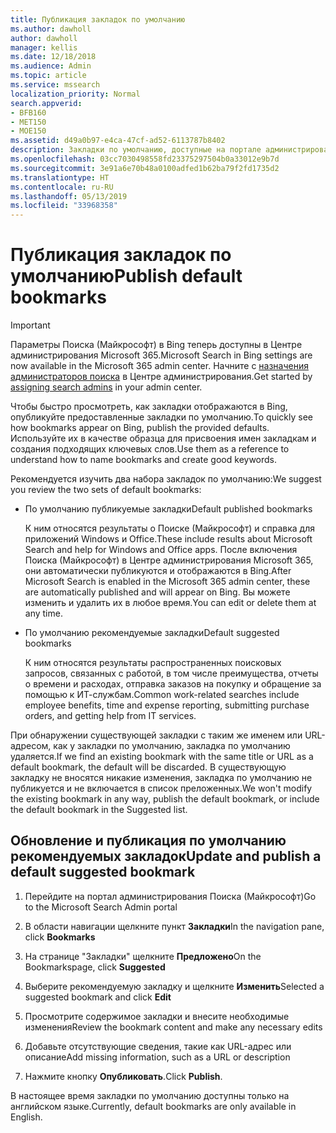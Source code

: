 ```yaml
---
title: Публикация закладок по умолчанию
ms.author: dawholl
author: dawholl
manager: kellis
ms.date: 12/18/2018
ms.audience: Admin
ms.topic: article
ms.service: mssearch
localization_priority: Normal
search.appverid:
- BFB160
- MET150
- MOE150
ms.assetid: d49a0b97-e4ca-47cf-ad52-6113787b8402
description: Закладки по умолчанию, доступные на портале администрирования Поиска (Майкрософт)
ms.openlocfilehash: 03cc7030498558fd23375297504b0a33012e9b7d
ms.sourcegitcommit: 3e91a6e70b48a0100adfed1b62ba79f2fd1735d2
ms.translationtype: HT
ms.contentlocale: ru-RU
ms.lasthandoff: 05/13/2019
ms.locfileid: "33968358"
---
```

# <a name="publish-default-bookmarks"></a><span data-ttu-id="29edc-103">Публикация закладок по умолчанию</span><span class="sxs-lookup"><span data-stu-id="29edc-103">Publish default bookmarks</span></span>

> [!IMPORTANT]
> <span data-ttu-id="29edc-104">Параметры Поиска (Майкрософт) в Bing теперь доступны в Центре администрирования Microsoft 365.</span><span class="sxs-lookup"><span data-stu-id="29edc-104">Microsoft Search in Bing settings are now available in the Microsoft 365 admin center.</span></span> <span data-ttu-id="29edc-105">Начните с [назначения администраторов поиска](https://docs.microsoft.com/ru-RU/microsoftsearch/setup-microsoft-search#step-2-assign-search-admin-and-search-editor) в Центре администрирования.</span><span class="sxs-lookup"><span data-stu-id="29edc-105">Get started by [assigning search admins](https://docs.microsoft.com/en-us/microsoftsearch/setup-microsoft-search#step-2-assign-search-admin-and-search-editor) in your admin center.</span></span>
    
<span data-ttu-id="29edc-106">Чтобы быстро просмотреть, как закладки отображаются в Bing, опубликуйте предоставленные закладки по умолчанию.</span><span class="sxs-lookup"><span data-stu-id="29edc-106">To quickly see how bookmarks appear on Bing, publish the provided defaults.</span></span> <span data-ttu-id="29edc-107">Используйте их в качестве образца для присвоения имен закладкам и создания подходящих ключевых слов.</span><span class="sxs-lookup"><span data-stu-id="29edc-107">Use them as a reference to understand how to name bookmarks and create good keywords.</span></span>
  
<span data-ttu-id="29edc-108">Рекомендуется изучить два набора закладок по умолчанию:</span><span class="sxs-lookup"><span data-stu-id="29edc-108">We suggest you review the two sets of default bookmarks:</span></span>
  
- <span data-ttu-id="29edc-109">По умолчанию публикуемые закладки</span><span class="sxs-lookup"><span data-stu-id="29edc-109">Default published bookmarks</span></span>
    
    <span data-ttu-id="29edc-110">К ним относятся результаты о Поиске (Майкрософт) и справка для приложений Windows и Office.</span><span class="sxs-lookup"><span data-stu-id="29edc-110">These include results about Microsoft Search and help for Windows and Office apps.</span></span> <span data-ttu-id="29edc-111">После включения Поиска (Майкрософт) в Центре администрирования Microsoft 365, они автоматически публикуются и отображаются в Bing.</span><span class="sxs-lookup"><span data-stu-id="29edc-111">After Microsoft Search is enabled in the Microsoft 365 admin center, these are automatically published and will appear on Bing.</span></span> <span data-ttu-id="29edc-112">Вы можете изменить и удалить их в любое время.</span><span class="sxs-lookup"><span data-stu-id="29edc-112">You can edit or delete them at any time.</span></span>
    
- <span data-ttu-id="29edc-113">По умолчанию рекомендуемые закладки</span><span class="sxs-lookup"><span data-stu-id="29edc-113">Default suggested bookmarks</span></span>
    
    <span data-ttu-id="29edc-114">К ним относятся результаты распространенных поисковых запросов, связанных с работой, в том числе преимущества, отчеты о времени и расходах, отправка заказов на покупку и обращение за помощью к ИТ-службам.</span><span class="sxs-lookup"><span data-stu-id="29edc-114">Common work-related searches include employee benefits, time and expense reporting, submitting purchase orders, and getting help from IT services.</span></span>
    
<span data-ttu-id="29edc-115">При обнаружении существующей закладки с таким же именем или URL-адресом, как у закладки по умолчанию, закладка по умолчанию удаляется.</span><span class="sxs-lookup"><span data-stu-id="29edc-115">If we find an existing bookmark with the same title or URL as a default bookmark, the default will be discarded.</span></span> <span data-ttu-id="29edc-116">В существующую закладку не вносятся никакие изменения, закладка по умолчанию не публикуется и не включается в список преложенных.</span><span class="sxs-lookup"><span data-stu-id="29edc-116">We won't modify the existing bookmark in any way, publish the default bookmark, or include the default bookmark in the Suggested list.</span></span>
  
## <a name="update-and-publish-a-default-suggested-bookmark"></a><span data-ttu-id="29edc-117">Обновление и публикация по умолчанию рекомендуемых закладок</span><span class="sxs-lookup"><span data-stu-id="29edc-117">Update and publish a default suggested bookmark</span></span>

1. <span data-ttu-id="29edc-118">Перейдите на портал администрирования Поиска (Майкрософт)</span><span class="sxs-lookup"><span data-stu-id="29edc-118">Go to the Microsoft Search Admin portal</span></span>
    
2. <span data-ttu-id="29edc-119">В области навигации щелкните пункт **Закладки**</span><span class="sxs-lookup"><span data-stu-id="29edc-119">In the navigation pane, click **Bookmarks**</span></span>
    
3. <span data-ttu-id="29edc-120">На странице "Закладки" щелкните **Предложено**</span><span class="sxs-lookup"><span data-stu-id="29edc-120">On the Bookmarkspage, click **Suggested**</span></span>
    
4. <span data-ttu-id="29edc-121">Выберите рекомендуемую закладку и щелкните **Изменить**</span><span class="sxs-lookup"><span data-stu-id="29edc-121">Selected a suggested bookmark and click **Edit**</span></span>
    
5. <span data-ttu-id="29edc-122">Просмотрите содержимое закладки и внесите необходимые изменения</span><span class="sxs-lookup"><span data-stu-id="29edc-122">Review the bookmark content and make any necessary edits</span></span>
    
6. <span data-ttu-id="29edc-123">Добавьте отсутствующие сведения, такие как URL-адрес или описание</span><span class="sxs-lookup"><span data-stu-id="29edc-123">Add missing information, such as a URL or description</span></span>
    
7. <span data-ttu-id="29edc-124">Нажмите кнопку **Опубликовать**.</span><span class="sxs-lookup"><span data-stu-id="29edc-124">Click **Publish**.</span></span>
    
<span data-ttu-id="29edc-125">В настоящее время закладки по умолчанию доступны только на английском языке.</span><span class="sxs-lookup"><span data-stu-id="29edc-125">Currently, default bookmarks are only available in English.</span></span> 

  

